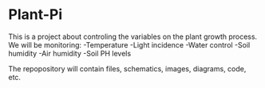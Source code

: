 # Plant-Pi
This is a project about controling the variables on the plant growth process.
We will be monitoring:
  -Temperature
  -Light incidence
  -Water control
  -Soil humidity
  -Air humidity
  -Soil PH levels

The repopository will contain files, schematics, images, diagrams, code, etc.
